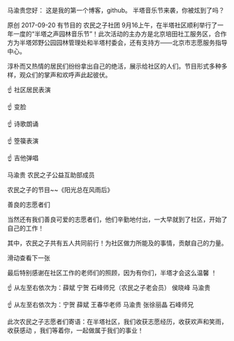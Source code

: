 马渝贵您好：
    这是我的第一个博客，github。
半塔音乐节来袭，你被炫到了吗？

原创 2017-09-20 有节目的 农民之子社团
9月16上午，在半塔社区顺利举行了一年一度的“半塔之声园林音乐节”！此次活动的主办方是北京培田社工服务区，合作方为半塔郊野公园园林管理处和半塔村委会，还有支持方——北京市志愿服务指导中心。



淳朴而又热情的居民们纷纷拿出自己的绝活，展示给社区的人们。节目形式多种多样，观众们的掌声和欢呼声此起彼伏。


☝  社区居民表演


☝   变脸


☝   诗歌朗诵


 



☝  箜篌表演


☝ 吉他弹唱





马渝贵
农民之子公益互助部成员

农民之子的节目~~《阳光总在风雨后》






善良的志愿者们

当然还有我们善良可爱的志愿者们，他们辛勤地付出，一大早就到了社区，开始了自己的工作！


其中，农民之子共有五人共同前行！为社区做力所能及的事情，贡献自己的力量。





滑动查看下一张

最后特别感谢在社区工作的老师们的照顾，因为有你们，半塔才会这么温馨 ！


☝ 从左至右依次为：薛斌 宁贺 石峰师兄（农民之子老会员） 侯晓峰 马渝贵


☝ 从左至右依次为：宁贺 薛斌 王春华老师 马渝贵 张徐丽晶 石峰师兄

此次农民之子志愿者们寄语：在半塔社区，我们收获志愿经历，收获欢声和笑雨，收获感动 ，我们等着你，一起做属于我们的事业！


